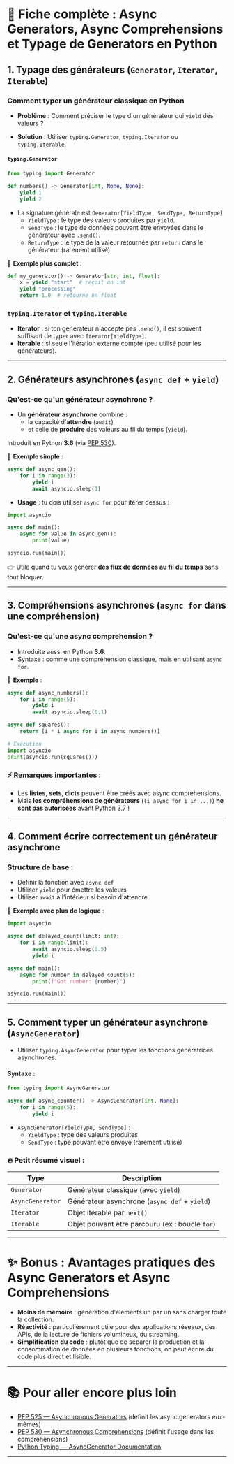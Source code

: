 # 🐍 Fiche complète : Async Generators, Async Comprehensions et Typage de Generators en Python

## 1. Typage des générateurs (`Generator`, `Iterator`, `Iterable`)

### Comment typer un générateur classique en Python
- **Problème** : Comment préciser le type d'un générateur qui `yield` des valeurs ?

- **Solution** : Utiliser `typing.Generator`, `typing.Iterator` ou `typing.Iterable`.

#### `typing.Generator`
```python
from typing import Generator

def numbers() -> Generator[int, None, None]:
    yield 1
    yield 2
```
- La signature générale est `Generator[YieldType, SendType, ReturnType]`
  - `YieldType` : le type des valeurs produites par `yield`.
  - `SendType` : le type de données pouvant être envoyées dans le générateur avec `.send()`.
  - `ReturnType` : le type de la valeur retournée par `return` dans le générateur (rarement utilisé).

🔵 **Exemple plus complet** :
```python
def my_generator() -> Generator[str, int, float]:
    x = yield "start"  # reçoit un int
    yield "processing"
    return 1.0  # retourne un float
```

### `typing.Iterator` et `typing.Iterable`
- **Iterator** : si ton générateur n'accepte pas `.send()`, il est souvent suffisant de typer avec `Iterator[YieldType]`.
- **Iterable** : si seule l'itération externe compte (peu utilisé pour les générateurs).

---

## 2. Générateurs asynchrones (`async def` + `yield`)

### Qu'est-ce qu'un générateur asynchrone ?
- Un **générateur asynchrone** combine :
  - la capacité d'**attendre** (`await`)
  - et celle de **produire** des valeurs au fil du temps (`yield`).

Introduit en Python **3.6** (via [PEP 530](https://peps.python.org/pep-0530/)).

🔵 **Exemple simple** :
```python
async def async_gen():
    for i in range(3):
        yield i
        await asyncio.sleep(1)
```

- **Usage** : tu dois utiliser `async for` pour itérer dessus :

```python
import asyncio

async def main():
    async for value in async_gen():
        print(value)

asyncio.run(main())
```

👉 Utile quand tu veux générer **des flux de données au fil du temps** sans tout bloquer.

---

## 3. Compréhensions asynchrones (`async for` dans une compréhension)

### Qu'est-ce qu'une async comprehension ?
- Introduite aussi en Python **3.6**.
- Syntaxe : comme une compréhension classique, mais en utilisant `async for`.

🔵 **Exemple** :
```python
async def async_numbers():
    for i in range(5):
        yield i
        await asyncio.sleep(0.1)

async def squares():
    return [i * i async for i in async_numbers()]

# Exécution
import asyncio
print(asyncio.run(squares()))
```

### ⚡ Remarques importantes :
- Les **listes**, **sets**, **dicts** peuvent être créés avec async comprehensions.
- Mais **les compréhensions de générateurs** (`(i async for i in ...)`) **ne sont pas autorisées** avant Python 3.7 !

---

## 4. Comment écrire correctement un générateur asynchrone

### Structure de base :
- Définir la fonction avec `async def`
- Utiliser `yield` pour émettre les valeurs
- Utiliser `await` à l'intérieur si besoin d'attendre

🔵 **Exemple avec plus de logique** :
```python
import asyncio

async def delayed_count(limit: int):
    for i in range(limit):
        await asyncio.sleep(0.5)
        yield i

async def main():
    async for number in delayed_count(5):
        print(f"Got number: {number}")

asyncio.run(main())
```

---

## 5. Comment typer un générateur asynchrone (`AsyncGenerator`)

- Utiliser `typing.AsyncGenerator` pour typer les fonctions génératrices asynchrones.

#### Syntaxe :
```python
from typing import AsyncGenerator

async def async_counter() -> AsyncGenerator[int, None]:
    for i in range(5):
        yield i
```
- `AsyncGenerator[YieldType, SendType]` :
  - `YieldType` : type des valeurs produites
  - `SendType` : type pouvant être envoyé (rarement utilisé)

### 🔥 Petit résumé visuel :

| Type            | Description |
|-----------------|-------------|
| `Generator`     | Générateur classique (avec `yield`) |
| `AsyncGenerator`| Générateur asynchrone (`async def` + `yield`) |
| `Iterator`      | Objet itérable par `next()` |
| `Iterable`      | Objet pouvant être parcouru (ex : boucle `for`) |

---

# ✨ Bonus : Avantages pratiques des Async Generators et Async Comprehensions

- **Moins de mémoire** : génération d'éléments un par un sans charger toute la collection.
- **Réactivité** : particulièrement utile pour des applications réseaux, des APIs, de la lecture de fichiers volumineux, du streaming.
- **Simplification du code** : plutôt que de séparer la production et la consommation de données en plusieurs fonctions, on peut écrire du code plus direct et lisible.

---

# 📚 Pour aller encore plus loin

- [PEP 525 — Asynchronous Generators](https://peps.python.org/pep-0525/) (définit les async generators eux-mêmes)
- [PEP 530 — Asynchronous Comprehensions](https://peps.python.org/pep-0530/) (définit l'usage dans les compréhensions)
- [Python Typing — AsyncGenerator Documentation](https://docs.python.org/3/library/typing.html#typing.AsyncGenerator)

---
